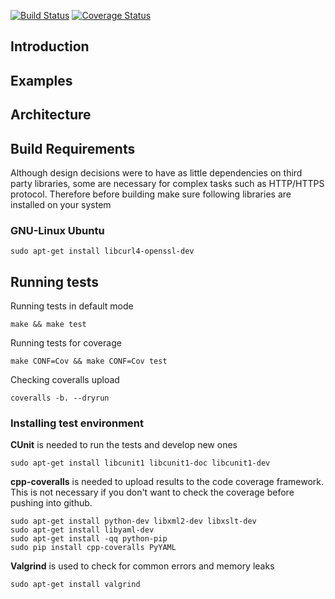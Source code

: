 [![Build Status](https://travis-ci.org/aldialimucaj/perf-gear.svg?branch=master)](https://travis-ci.org/aldialimucaj/perf-gear)
[![Coverage Status](https://coveralls.io/repos/aldialimucaj/perf-gear/badge.svg)](https://coveralls.io/r/aldialimucaj/perf-gear)

## Introduction ##

## Examples ##

## Architecture ##

## Build Requirements ##

Although design decisions were to have as little dependencies on third party libraries, some are necessary for complex tasks such as HTTP/HTTPS protocol. Therefore before building make sure following libraries are installed on your system

### GNU-Linux Ubuntu ###

```
sudo apt-get install libcurl4-openssl-dev
```
## Running tests ##

Running tests in default mode
```
make && make test
```

Running tests for coverage
```
make CONF=Cov && make CONF=Cov test
```

Checking coveralls upload
```
coveralls -b. --dryrun
```

### Installing test environment ###
**CUnit** is needed to run the tests and develop new ones
```
sudo apt-get install libcunit1 libcunit1-doc libcunit1-dev
```
**cpp-coveralls** is needed to upload results to the code coverage framework.
This is not necessary if you don't want to check the coverage before pushing into github.
```
sudo apt-get install python-dev libxml2-dev libxslt-dev
sudo apt-get install libyaml-dev
sudo apt-get install -qq python-pip
sudo pip install cpp-coveralls PyYAML
```

**Valgrind** is used to check for common errors and memory leaks
```
sudo apt-get install valgrind
```
